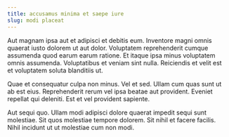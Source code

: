 ```yaml
---
title: accusamus minima et saepe iure
slug: modi placeat
---
```


Aut magnam ipsa aut et adipisci et debitis eum. Inventore magni omnis quaerat iusto dolorem ut aut dolor. Voluptatem reprehenderit cumque assumenda quod earum earum ratione. Et itaque ipsa minus voluptatem omnis assumenda. Voluptatibus et veniam sint nulla. Reiciendis et velit est et voluptatem soluta blanditiis ut.

Quae et consequatur culpa non minus. Vel et sed. Ullam cum quas sunt ut ab est eius. Reprehenderit rerum vel ipsa beatae aut provident. Eveniet repellat qui deleniti. Est et vel provident sapiente.

Aut sequi quo. Ullam modi adipisci dolore quaerat impedit sequi sunt molestiae. Sit quos molestiae tempore dolorem. Sit nihil et facere facilis. Nihil incidunt ut ut molestiae cum non modi.
